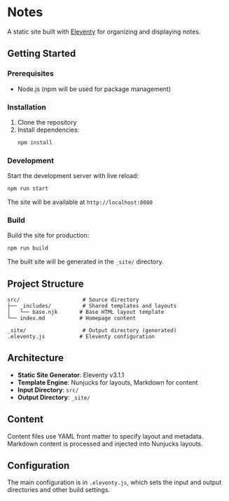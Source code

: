 # Notes

A static site built with [Eleventy](https://www.11ty.dev/) for organizing and displaying notes.

## Getting Started

### Prerequisites

- Node.js (npm will be used for package management)

### Installation

1. Clone the repository
2. Install dependencies:
   ```bash
   npm install
   ```

### Development

Start the development server with live reload:

```bash
npm run start
```

The site will be available at `http://localhost:8080`

### Build

Build the site for production:

```bash
npm run build
```

The built site will be generated in the `_site/` directory.

## Project Structure

```
src/                    # Source directory
├── _includes/          # Shared templates and layouts
│   └── base.njk       # Base HTML layout template
└── index.md           # Homepage content

_site/                  # Output directory (generated)
.eleventy.js           # Eleventy configuration
```

## Architecture

- **Static Site Generator**: Eleventy v3.1.1
- **Template Engine**: Nunjucks for layouts, Markdown for content
- **Input Directory**: `src/`
- **Output Directory**: `_site/`

## Content

Content files use YAML front matter to specify layout and metadata. Markdown content is processed and injected into Nunjucks layouts.

## Configuration

The main configuration is in `.eleventy.js`, which sets the input and output directories and other build settings.